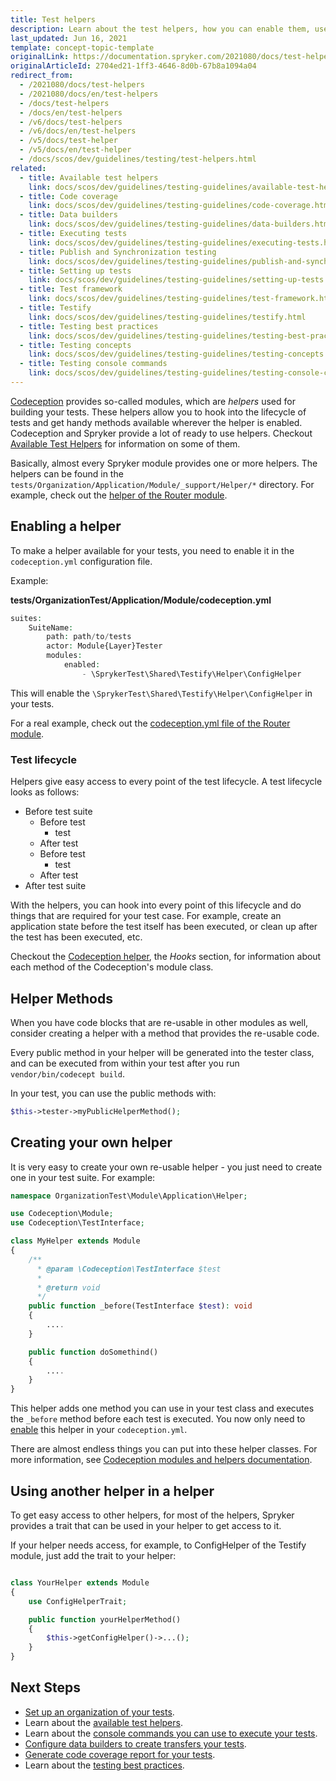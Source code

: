 ```yaml
---
title: Test helpers
description: Learn about the test helpers, how you can enable them, use, and create your own.
last_updated: Jun 16, 2021
template: concept-topic-template
originalLink: https://documentation.spryker.com/2021080/docs/test-helpers
originalArticleId: 2704ed21-1ff3-4646-8d0b-67b8a1094a04
redirect_from:
  - /2021080/docs/test-helpers
  - /2021080/docs/en/test-helpers
  - /docs/test-helpers
  - /docs/en/test-helpers
  - /v6/docs/test-helpers
  - /v6/docs/en/test-helpers
  - /v5/docs/test-helper
  - /v5/docs/en/test-helper
  - /docs/scos/dev/guidelines/testing/test-helpers.html
related:
  - title: Available test helpers
    link: docs/scos/dev/guidelines/testing-guidelines/available-test-helpers.html
  - title: Code coverage
    link: docs/scos/dev/guidelines/testing-guidelines/code-coverage.html
  - title: Data builders
    link: docs/scos/dev/guidelines/testing-guidelines/data-builders.html
  - title: Executing tests
    link: docs/scos/dev/guidelines/testing-guidelines/executing-tests.html
  - title: Publish and Synchronization testing
    link: docs/scos/dev/guidelines/testing-guidelines/publish-and-synchronization-testing.html
  - title: Setting up tests
    link: docs/scos/dev/guidelines/testing-guidelines/setting-up-tests.html
  - title: Test framework
    link: docs/scos/dev/guidelines/testing-guidelines/test-framework.html
  - title: Testify
    link: docs/scos/dev/guidelines/testing-guidelines/testify.html
  - title: Testing best practices
    link: docs/scos/dev/guidelines/testing-guidelines/testing-best-practices.html
  - title: Testing concepts
    link: docs/scos/dev/guidelines/testing-guidelines/testing-concepts.html
  - title: Testing console commands
    link: docs/scos/dev/guidelines/testing-guidelines/testing-console-commands.html
---
```


[Codeception](https://codeception.com) provides so-called modules, which are *helpers* used for building your tests. These helpers allow you to hook into the lifecycle of tests and get handy methods available wherever the helper is enabled. Codeception and Spryker provide a lot of ready to use helpers. Checkout [Available Test Helpers](/docs/scos/dev/guidelines/testing-guidelines/available-test-helpers.html) for information on some of them.

Basically, almost every Spryker module provides one or more helpers. The helpers can be found in the `tests/Organization/Application/Module/_support/Helper/*` directory. For example, check out the [helper of the Router module](https://github.com/spryker/router/tree/master/tests/SprykerTest/Zed/Router/_support/Helper).

<a name="enabling"></a>

## Enabling a helper

To make a helper available for your tests, you need to enable it in the `codeception.yml` configuration file.

Example:

**tests/OrganizationTest/Application/Module/codeception.yml**

```php
suites:
    SuiteName:
        path: path/to/tests
        actor: Module{Layer}Tester
        modules:
            enabled:
                - \SprykerTest\Shared\Testify\Helper\ConfigHelper
```

This will enable the `\SprykerTest\Shared\Testify\Helper\ConfigHelper` in your tests.

For a real example, check out the [codeception.yml file of the Router module](https://github.com/spryker/router/blob/master/tests/SprykerTest/Zed/Router/codeception.yml).

### Test lifecycle

Helpers give easy access to every point of the test lifecycle. A test lifecycle looks as follows:

- Before test suite
    - Before test
        - test
    - After test
    - Before test
        - test
    - After test
- After test suite

With the helpers, you can hook into every point of this lifecycle and do things that are required for your test case. For example, create an application state before the test itself has been executed, or clean up after the test has been executed, etc.

Checkout the [Codeception helper](https://codeception.com/docs/06-ModulesAndHelpers), the *Hooks* section, for information about each method of the Codeception's module class.

## Helper Methods
When you have code blocks that are re-usable in other modules as well, consider creating a helper with a method that provides the re-usable code.

Every public method in your helper will be generated into the tester class, and can be executed from within your test after you run `vendor/bin/codecept build`.

In your test, you can use the public methods with:

```php
$this->tester->myPublicHelperMethod();
```

## Creating your own helper

It is very easy to create your own re-usable helper - you just need to create one in your test suite. For example:

```php
namespace OrganizationTest\Module\Application\Helper;

use Codeception\Module;
use Codeception\TestInterface;

class MyHelper extends Module
{
    /**
      * @param \Codeception\TestInterface $test
      *
      * @return void
      */
    public function _before(TestInterface $test): void
    {
        ....
    }

    public function doSomethind()
    {
        ....
    }
}
```

This helper adds one method you can use in your test class and executes the `_before` method before each test is executed. You now only need to [enable](#enabling) this helper in your `codeception.yml`.

There are almost endless things you can put into these helper classes. For more information, see [Codeception modules and helpers documentation](https://codeception.com/docs/06-ModulesAndHelpers).

## Using another helper in a helper

To get easy access to other helpers, for most of the helpers, Spryker provides a trait that can be used in your helper to get access to it.

If your helper needs access, for example, to ConfigHelper of the Testify module, just add the trait to your helper:

```php

class YourHelper extends Module
{
    use ConfigHelperTrait;

    public function yourHelperMethod()
    {
        $this->getConfigHelper()->...();
    }
}
```

## Next Steps

* [Set up an organization of your tests](/docs/scos/dev/guidelines/testing-guidelines/setting-up-tests.html).
* Learn about the [available test helpers](/docs/scos/dev/guidelines/testing-guidelines/available-test-helpers.html).
*  Learn about the [console commands you can use to execute your tests](/docs/scos/dev/guidelines/testing-guidelines/executing-tests.html).
* [Configure data builders to create transfers your tests](/docs/scos/dev/guidelines/testing-guidelines/data-builders.html).
* [Generate code coverage report for your tests](/docs/scos/dev/guidelines/testing-guidelines/code-coverage.html).
* Learn about the [testing best practices](/docs/scos/dev/guidelines/testing-guidelines/testing-best-practices.html).
